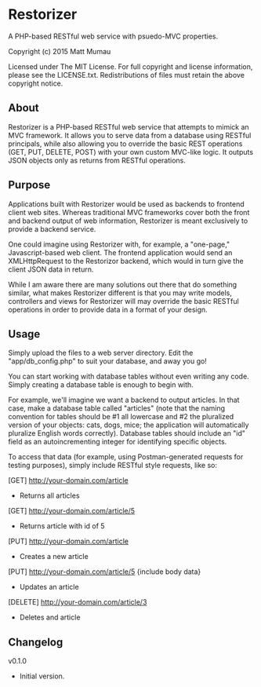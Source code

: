 # Restorizer

A PHP-based RESTful web service with psuedo-MVC properties.

Copyright (c) 2015 Matt Mumau

Licensed under The MIT License. 
For full copyright and license information, please see the LICENSE.txt.
Redistributions of files must retain the above copyright notice.

## About

Restorizer is a PHP-based RESTful web service that attempts to mimick an MVC framework. It allows you to serve data from a database using RESTful principals, while also allowing you to override the basic REST operations (GET, PUT, DELETE, POST) with your own custom MVC-like logic. It outputs JSON objects only as returns from RESTful operations.

## Purpose

Applications built with Restorizer would be used as backends to frontend client web sites. Whereas traditional MVC frameworks cover both the front and backend output of web information, Restorizer is meant exclusively to provide a backend service. 

One could imagine using Restorizer with, for example, a "one-page," Javascript-based web client. The frontend application would send an XMLHttpRequest to the Restorizor backend, which would in turn give the client JSON data in return.

While I am aware there are many solutions out there that do something similar, what makes Restorizer different is that you may write models, controllers and views for Restorizer will may override the basic RESTful operations in order to provide data in a format of your design.

## Usage

Simply upload the files to a web server directory. Edit the "app/db_config.php" to suit your database, and away you go!

You can start working with database tables without even writing any code. Simply creating a database table is enough to begin with. 

For example, we'll imagine we want a backend to output articles. In that case, make a database table called "articles" (note that the naming convention for tables should be #1 all lowercase and #2 the pluralized version of your objects: cats, dogs, mice; the application will automatically pluralize English words correctly). Database tables should include an "id" field as an autoincrementing integer for identifying specific objects.

To access that data (for example, using Postman-generated requests for testing purposes), simply include RESTful style requests, like so:

[GET] http://your-domain.com/article 
* Returns all articles

[GET] http://your-domain.com/article/5
* Returns article with id of 5

[PUT] http://your-domain.com/article
* Creates a new article

[PUT] http://your-domain.com/article/5 {include body data}
* Updates an article

[DELETE] http://your-domain.com/article/3
* Deletes and article

## Changelog

v0.1.0
* Initial version.





